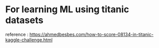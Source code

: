 # For learning ML using titanic datasets


reference : https://ahmedbesbes.com/how-to-score-08134-in-titanic-kaggle-challenge.html
